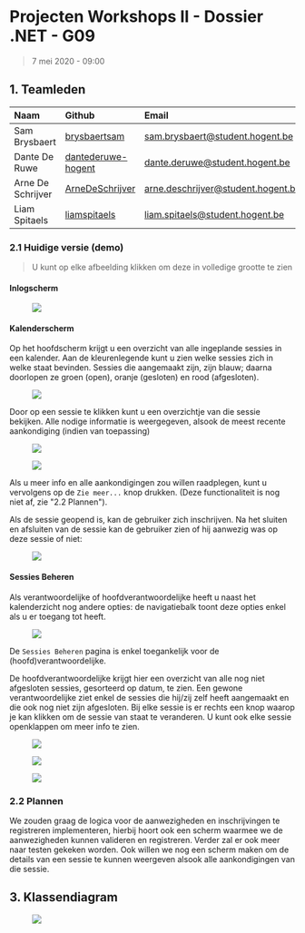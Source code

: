# Projecten Workshops II - Dossier .NET - G09
> 7 mei 2020 - 09:00

## 1. Teamleden

| Naam              | Github                                                      | Email                                                                           |
| :---------------- | :---------------------------------------------------------- | :------------------------------------------------------------------------------ |
| Sam Brysbaert     | [brysbaertsam](https://github.com/brysbaertsam)             | [sam.brysbaert@student.hogent.be](mailto:sam.brysbaert@student.hogent.be)       |
| Dante De Ruwe     | [dantederuwe-hogent](https://github.com/dantederuwe-hogent) | [dante.deruwe@student.hogent.be](mailto:dante.deruwe@student.hogent.be)         |
| Arne De Schrijver | [ArneDeSchrijver](https://github.com/ArneDeSchrijver)       | [arne.deschrijver@student.hogent.be](mailto:arne.deschrijver@student.hogent.be) |
| Liam Spitaels     | [liamspitaels](https://github.com/liamspitaels)             | [liam.spitaels@student.hogent.be](mailto:liam.spitaels@student.hogent.be)       |


### 2.1 Huidige versie (demo)
> U kunt op elke afbeelding klikken om deze in volledige grootte te zien

#### Inlogscherm
<a target="_blank" href="https://i.imgur.com/sCHOhlF.png">
<figure class="image">
  <img src="https://i.imgur.com/sCHOhlF.png">
</figure>
</a>

#### Kalenderscherm
Op het hoofdscherm krijgt u een overzicht van alle ingeplande sessies in een kalender. Aan de kleurenlegende kunt u zien welke sessies zich in welke staat bevinden. Sessies die aangemaakt zijn, zijn blauw; daarna doorlopen ze groen (open), oranje (gesloten) en rood (afgesloten).

<a target="_blank" href="https://i.imgur.com/6qQgGBY.png">
<figure class="image">
  <img src="https://i.imgur.com/6qQgGBY.png">
</figure>
</a>

Door op een sessie te klikken kunt u een overzichtje van die sessie bekijken. 
Alle nodige informatie is weergegeven, alsook de meest recente aankondiging (indien van toepassing)
<a target="_blank" href="https://i.imgur.com/0in3jA4.png">
<figure class="image">
  <img src="https://i.imgur.com/0in3jA4.png">
</figure>
</a>

<a target="_blank" href="https://i.imgur.com/4sOLnRx.png">
<figure class="image">
  <img src="https://i.imgur.com/4sOLnRx.png">
</figure>
</a>

Als u meer info en alle aankondigingen zou willen raadplegen, kunt u vervolgens op de `Zie meer...` knop drukken. (Deze functionaliteit is nog niet af, zie "2.2 Plannen").

Als de sessie geopend is, kan de gebruiker zich inschrijven. Na het sluiten en afsluiten van de sessie kan de gebruiker zien of hij aanwezig was op deze sessie of niet:

<a target="_blank" href="https://i.imgur.com/HLKEY8n.png">
<figure class="image">
  <img src="https://i.imgur.com/HLKEY8n.png">
</figure>
</a>

#### Sessies Beheren

Als verantwoordelijke of hoofdverantwoordelijke heeft u naast het kalenderzicht nog andere opties: de navigatiebalk toont deze opties enkel als u er toegang tot heeft.

<a target="_blank" href="https://i.imgur.com/b0jPOhE.png">
<figure class="image">
  <img src="https://i.imgur.com/b0jPOhE.png">
</figure>
</a>

De `Sessies Beheren` pagina is enkel toegankelijk voor de (hoofd)verantwoordelijke.

De hoofdverantwoordelijke krijgt hier een overzicht van alle nog niet afgesloten sessies, gesorteerd op datum, te zien. Een gewone verantwoordelijke ziet enkel de sessies die hij/zij zelf heeft aangemaakt en die ook nog niet zijn afgesloten.
Bij elke sessie is er rechts een knop waarop je kan klikken om de sessie van staat te veranderen. U kunt ook elke sessie openklappen om meer info te zien.

<a target="_blank" href="https://i.imgur.com/P9flvbY.png">
<figure class="image">
  <img src="https://i.imgur.com/P9flvbY.png">
</figure>
</a>

<a target="_blank" href="https://i.imgur.com/FyOlveF.png">
<figure class="image">
  <img src="https://i.imgur.com/FyOlveF.png">
</figure>
</a>

<a target="_blank" href="https://i.imgur.com/125iUtV.png">
<figure class="image">
  <img src="https://i.imgur.com/125iUtV.png">
</figure>
</a>

### 2.2 Plannen
We zouden graag de logica voor de aanwezigheden en inschrijvingen te registreren implementeren, hierbij hoort ook een scherm waarmee we de aanwezigheden kunnen valideren en registreren. Verder zal er ook meer naar testen gekeken worden. Ook willen we nog een scherm maken om de details van een sessie te kunnen weergeven alsook alle aankondigingen van die sessie.

<!-- <div style="page-break-after: always;"></div> -->

## 3. Klassendiagram
<a href="https://i.imgur.com/8b138x5.png">
<a target="_blank" href="https://i.imgur.com/8b138x5.png">
<figure class="image">
  <img src="https://i.imgur.com/8b138x5.png">
</figure>
</a>
